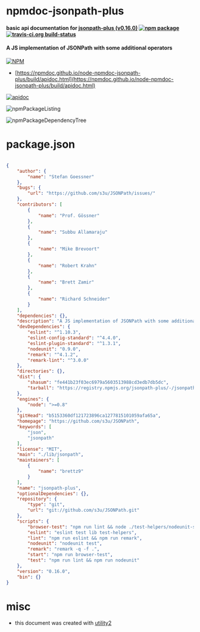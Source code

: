 # npmdoc-jsonpath-plus

#### basic api documentation for  [jsonpath-plus (v0.16.0)](https://github.com/s3u/JSONPath)  [![npm package](https://img.shields.io/npm/v/npmdoc-jsonpath-plus.svg?style=flat-square)](https://www.npmjs.org/package/npmdoc-jsonpath-plus) [![travis-ci.org build-status](https://api.travis-ci.org/npmdoc/node-npmdoc-jsonpath-plus.svg)](https://travis-ci.org/npmdoc/node-npmdoc-jsonpath-plus)

#### A JS implementation of JSONPath with some additional operators

[![NPM](https://nodei.co/npm/jsonpath-plus.png?downloads=true&downloadRank=true&stars=true)](https://www.npmjs.com/package/jsonpath-plus)

- [https://npmdoc.github.io/node-npmdoc-jsonpath-plus/build/apidoc.html](https://npmdoc.github.io/node-npmdoc-jsonpath-plus/build/apidoc.html)

[![apidoc](https://npmdoc.github.io/node-npmdoc-jsonpath-plus/build/screenCapture.buildCi.browser.%252Ftmp%252Fbuild%252Fapidoc.html.png)](https://npmdoc.github.io/node-npmdoc-jsonpath-plus/build/apidoc.html)

![npmPackageListing](https://npmdoc.github.io/node-npmdoc-jsonpath-plus/build/screenCapture.npmPackageListing.svg)

![npmPackageDependencyTree](https://npmdoc.github.io/node-npmdoc-jsonpath-plus/build/screenCapture.npmPackageDependencyTree.svg)



# package.json

```json

{
    "author": {
        "name": "Stefan Goessner"
    },
    "bugs": {
        "url": "https://github.com/s3u/JSONPath/issues/"
    },
    "contributors": [
        {
            "name": "Prof. Gössner"
        },
        {
            "name": "Subbu Allamaraju"
        },
        {
            "name": "Mike Brevoort"
        },
        {
            "name": "Robert Krahn"
        },
        {
            "name": "Brett Zamir"
        },
        {
            "name": "Richard Schneider"
        }
    ],
    "dependencies": {},
    "description": "A JS implementation of JSONPath with some additional operators",
    "devDependencies": {
        "eslint": "^1.10.3",
        "eslint-config-standard": "^4.4.0",
        "eslint-plugin-standard": "^1.3.1",
        "nodeunit": "0.9.0",
        "remark": "^4.1.2",
        "remark-lint": "^3.0.0"
    },
    "directories": {},
    "dist": {
        "shasum": "fe441b23f03ec6979a5603513988cd3edb7db5dc",
        "tarball": "https://registry.npmjs.org/jsonpath-plus/-/jsonpath-plus-0.16.0.tgz"
    },
    "engines": {
        "node": ">=0.8"
    },
    "gitHead": "b5153360df121723896ca1277815101059afa65a",
    "homepage": "https://github.com/s3u/JSONPath",
    "keywords": [
        "json",
        "jsonpath"
    ],
    "license": "MIT",
    "main": "./lib/jsonpath",
    "maintainers": [
        {
            "name": "brettz9"
        }
    ],
    "name": "jsonpath-plus",
    "optionalDependencies": {},
    "repository": {
        "type": "git",
        "url": "git://github.com/s3u/JSONPath.git"
    },
    "scripts": {
        "browser-test": "npm run lint && node ./test-helpers/nodeunit-server",
        "eslint": "eslint test lib test-helpers",
        "lint": "npm run eslint && npm run remark",
        "nodeunit": "nodeunit test",
        "remark": "remark -q -f .",
        "start": "npm run browser-test",
        "test": "npm run lint && npm run nodeunit"
    },
    "version": "0.16.0",
    "bin": {}
}
```



# misc
- this document was created with [utility2](https://github.com/kaizhu256/node-utility2)
